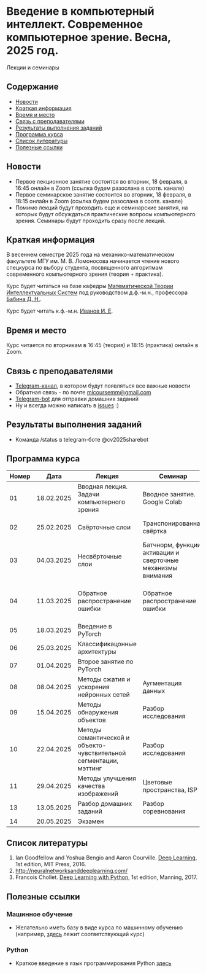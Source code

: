 # Введение в компьютерный интеллект. Современное компьютерное зрение. Весна, 2025 год.
Лекции и семинары

## Содержание
* [Новости](#news)
* [Краткая информация](#info)
* [Время и место](#ww)
* [Связь с преподавателями](#feedback)
* [Результаты выполнения заданий](#marks)
* [Программа курса](#program)
* [Список литературы](#lit)
* [Полезные ссылки](#links)
## <a name="news" /> Новости
* Первое лекционное занятие состоится во вторник, 18 февраля, в 16:45 онлайн в Zoom (ссылка будем разослана в соотв. канале)
* Первое семинарское занятие состоится во вторник, 18 февраля, в 18:15 онлайн в Zoom (ссылка будем разослана в соотв. канале)
* Помимо лекций будут проходить еще и семинарские занятия, на которых будут обсуждаться практические вопросы компьютерного зрения. Семинары будут проходить сразу после лекций. 
## <a name="info" /> Краткая информация 
В весеннем семестре 2025 года на механико-математическом факультете МГУ им. М. В. Ломоносова начинается чтение нового спецкурса по выбору студента, посвященного алгоритмам современного компьютерного зрения (теория + практика). 

Курс будет читаться на базе кафедры [Математической Теории Интеллектуальных Систем](http://intsys.msu.ru) под руководством д.ф.-м.н., профессора [Бабина Д. Н.](http://intsys.msu.ru/staff/babin/). 

Курс будет читать к.ф.-м.н. [Иванов И. Е](http://intsys.msu.ru/staff/ivanov/).
## <a name="ww" /> Время и место 
Курс читается по вторникам в 16:45 (теория) и 18:15 (практика) онлайн в Zoom. 
## <a name="feedback" /> Связь с преподавателями
* [Telegram-канал](https://t.me/joinchat/9IzmCnQIyvs2NjUy), в котором будут появляться все важные новости
* Обратная связь - по почте mlcoursemm@gmail.com
* [Telegram-bot](https://t.me/cv2025sharebot) для отправки домашних заданий
* Ну и всегда можно написать в [issues](https://github.com/mlcoursemm/cv2025spring/issues) :)
## <a name="marks" /> Результаты выполнения заданий
* Команда /status в telegram-боте @cv2025sharebot
## <a name="program" /> Программа курса 
| Номер         | Дата          | Лекция                                            | Семинар                                 | ДЗ            |
| ------------- | ------------- | -------------                                     | -------------                           | ------------- |
| 01            | 18.02.2025    | Вводная лекция. Задачи компьютерного зрения | Вводное занятие. Google Colab | Задача на работу с кропами |
| 02            | 25.02.2025    | Свёрточные слои | Транспонированная свёртка | Задачи на сверточную арифметику |
| 03            | 04.03.2025    | Несвёрточные слои | Батчнорм, функции активации и сверточные механизмы внимания|Задача на реализацию свертки |
| 04            | 11.03.2025    | Обратное распространение ошибки | Обратное распространение ошибки | Задача на реализацию обучения нейронных сетей |
| 05            | 18.03.2025    | Введение в PyTorch | |  |
| 06            | 25.03.2025    | Классификацонные архитектуры |  | Исследование |
| 07            | 01.04.2025    | Второе занятие по PyTorch  | |  |
| 08            | 08.04.2025    | Методы сжатия и ускорения нейронных сетей | Аугментация данных |  |
| 09            | 15.04.2025    | Методы обнаружения объектов | Разбор исследования|  |
| 10            | 22.04.2025    | Методы семантической и объекто-чувствительной сегментации, мэттинг | Разбор исследования  | Соревнование |
| 11            | 29.04.2025    |Методы улучшения качества изображений | Цветовые пространства, ISP |  |
| 13            | 13.05.2025    | Разбор домашних заданий | Разбор соревнования  |  |
| 14            | 20.05.2025    | Экзамен|  |  |

## <a name="lit" /> Список литературы
1. Ian Goodfellow and Yoshua Bengio and Aaron Courville. [Deep Learning](https://www.deeplearningbook.org), 1st edition, MIT Press, 2016.
2. http://neuralnetworksanddeeplearning.com/
3. Francois Chollet. [Deep Learning with Python](http://faculty.neu.edu.cn/yury/AAI/Textbook/Deep%20Learning%20with%20Python.pdf), 1st edition, Manning, 2017.
## <a name="links" /> Полезные ссылки 
### Машинное обучение
* Желательно иметь базу в виде курса по машинному обучению (например, [здесь](https://github.com/mlcoursemm/ml2021autumn) лежит соответствующий курс)
### Python
* Краткое введение в язык программирования Python [здесь](https://github.com/mlcoursemm/py2021autumn)
